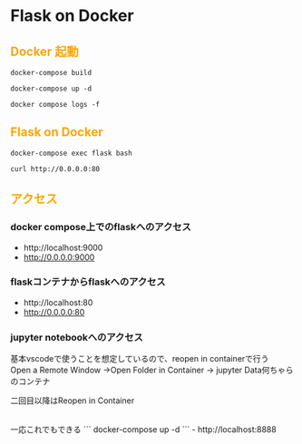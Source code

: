 # Flask on Docker

## <span style="color:orange">Docker 起動</span>

```
docker-compose build
```
```
docker-compose up -d
```
```
docker compose logs -f
```

## <span style="color:orange">Flask on Docker</span>

```
docker-compose exec flask bash
```
```
curl http://0.0.0.0:80
```

## <span style="color:orange">アクセス</span>
### docker compose上でのflaskへのアクセス  
- http://localhost:9000  
- http://0.0.0.0:9000  

### flaskコンテナからflaskへのアクセス  
- http://localhost:80  
- http://0.0.0.0:80  

### jupyter notebookへのアクセス    
基本vscodeで使うことを想定しているので、reopen in containerで行う  
Open a Remote Window ->Open Folder in Container
-> jupyter Data何ちゃらのコンテナ  

二回目以降はReopen in Container
  
<br>
一応これでもできる  
```
docker-compose up -d
```
- http://localhost:8888
